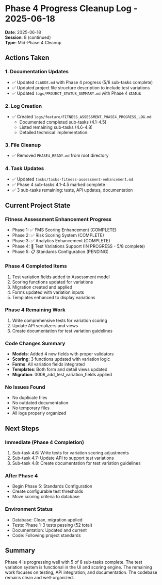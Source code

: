 # Phase 4 Progress Cleanup Log - 2025-06-18

**Date**: 2025-06-18  
**Session**: 8 (continued)  
**Type**: Mid-Phase 4 Cleanup  

## Actions Taken

### 1. Documentation Updates
- ✅ Updated `CLAUDE.md` with Phase 4 progress (5/8 sub-tasks complete)
- ✅ Updated project file structure description to include test variations
- ✅ Updated `logs/PROJECT_STATUS_SUMMARY.md` with Phase 4 status

### 2. Log Creation
- ✅ Created `logs/feature/FITNESS_ASSESSMENT_PHASE4_PROGRESS_LOG.md`
  - Documented completed sub-tasks (4.1-4.5)
  - Listed remaining sub-tasks (4.6-4.8)
  - Detailed technical implementation

### 3. File Cleanup
- ✅ Removed `PHASE4_READY.md` from root directory

### 4. Task Updates
- ✅ Updated `tasks/tasks-fitness-assessment-enhancement.md`
- ✅ Phase 4 sub-tasks 4.1-4.5 marked complete
- ✅ 3 sub-tasks remaining: tests, API updates, documentation

## Current Project State

### Fitness Assessment Enhancement Progress
- Phase 1: ✅ FMS Scoring Enhancement (COMPLETE)
- Phase 2: ✅ Risk Scoring System (COMPLETE)
- Phase 3: ✅ Analytics Enhancement (COMPLETE)
- Phase 4: 🚧 Test Variations Support (IN PROGRESS - 5/8 complete)
- Phase 5: 📋 Standards Configuration (PENDING)

### Phase 4 Completed Items
1. Test variation fields added to Assessment model
2. Scoring functions updated for variations
3. Migration created and applied
4. Forms updated with variation inputs
5. Templates enhanced to display variations

### Phase 4 Remaining Work
1. Write comprehensive tests for variation scoring
2. Update API serializers and views
3. Create documentation for test variation guidelines

### Code Changes Summary
- **Models**: Added 4 new fields with proper validators
- **Scoring**: 3 functions updated with variation logic
- **Forms**: All variation fields integrated
- **Templates**: Both form and detail views updated
- **Migration**: 0008_add_test_variation_fields applied

### No Issues Found
- No duplicate files
- No outdated documentation
- No temporary files
- All logs properly organized

## Next Steps

### Immediate (Phase 4 Completion)
1. Sub-task 4.6: Write tests for variation scoring adjustments
2. Sub-task 4.7: Update API to support test variations
3. Sub-task 4.8: Create documentation for test variation guidelines

### After Phase 4
- Begin Phase 5: Standards Configuration
- Create configurable test thresholds
- Move scoring criteria to database

### Environment Status
- Database: Clean, migration applied
- Tests: Phase 1-3 tests passing (52 total)
- Documentation: Updated and current
- Code: Following project standards

## Summary

Phase 4 is progressing well with 5 of 8 sub-tasks complete. The test variation system is functional in the UI and scoring engine. The remaining work focuses on testing, API integration, and documentation. The codebase remains clean and well-organized.